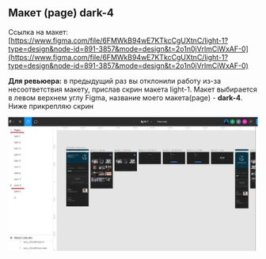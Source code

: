 ## Макет (page) dark-4
Ссылка на макет: [https://www.figma.com/file/6FMWkB94wE7KTkcCgUXtnC/light-1?type=design&node-id=891-3857&mode=design&t=2o1n0jVrlmCiWxAF-0](https://www.figma.com/file/6FMWkB94wE7KTkcCgUXtnC/light-1?type=design&node-id=891-3857&mode=design&t=2o1n0jVrlmCiWxAF-0)

**Для ревьюера:** в предыдущий раз вы отклонили работу из-за несоответствия макету, прислав скрин макета light-1. Макет выбирается в левом верхнем углу Figma, название моего макета(page) - **dark-4**. Ниже прикрепляю скрин

![Alt text](<Снимок экрана 2023-09-02 194726.jpg>)
